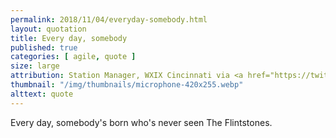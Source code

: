 ```yaml
---
permalink: 2018/11/04/everyday-somebody.html
layout: quotation
title: Every day, somebody
published: true
categories: [ agile, quote ]
size: large
attribution: Station Manager, WXIX Cincinnati via <a href="https://twitter.com/hotdogsladies">Merlin Mann</a>
thumbnail: "/img/thumbnails/microphone-420x255.webp"
alttext: quote
---
```


Every day, somebody's born who's never seen The Flintstones.
